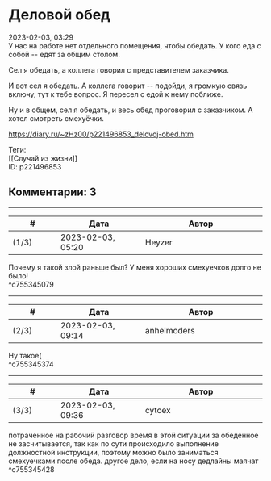 Деловой обед
============

  
2023-02-03, 03:29  
 У нас на работе нет отдельного помещения, чтобы обедать. У кого еда с собой -- едят за общим столом.   
   
 Сел я обедать, а коллега говорил с представителем заказчика.   
   
 И вот сел я обедать. А коллега говорит -- подойди, я громкую связь включу, тут к тебе вопрос. Я пересел с едой к нему поближе.   
   
 Ну и в общем, сел я обедать, и весь обед проговорил с заказчиком. А хотел смотреть смехуёчки.   
  
<https://diary.ru/~zHz00/p221496853_delovoj-obed.htm>  
  
Теги:  
[[Случай из жизни]]  
ID: p221496853  


Комментарии: 3
--------------

  


---



|         #         |              Дата              |                     Автор                     |           ID           |
| --- | --- | --- | --- |
| (1/3) | 2023-02-03, 05:20 | Heyzer | c755345079 |

  
 Почему я такой злой раньше был? У меня хороших смехуечков долго не было!   
 ^c755345079

---



|         #         |              Дата              |                     Автор                     |           ID           |
| --- | --- | --- | --- |
| (2/3) | 2023-02-03, 09:14 | anhelmoders | c755345374 |

  
 Ну такое(   
 ^c755345374

---



|         #         |              Дата              |                     Автор                     |           ID           |
| --- | --- | --- | --- |
| (3/3) | 2023-02-03, 09:36 | cytoex | c755345428 |

  
 потраченное на рабочий разговор время в этой ситуации за обеденное не засчитывается, так как по сути происходило выполнение должностной инструкции, поэтому можно было заниматься смехуечками после обеда. другое дело, если на носу дедлайны маячат   
 ^c755345428
